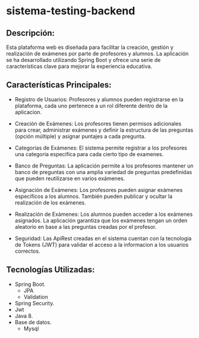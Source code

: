 # sistema-testing-backend

## Descripción:
Esta plataforma web es diseñada para facilitar la creación, gestión y realización de exámenes por parte de profesores y alumnos. La aplicación se ha desarrollado utilizando Spring Boot y ofrece una serie de características clave para mejorar la experiencia educativa.

## Características Principales:

* Registro de Usuarios:
Profesores y alumnos pueden registrarse en la plataforma, cada uno pertenece a un rol diferente dentro de la aplicacion.

* Creación de Exámenes:
Los profesores tienen permisos adicionales para crear, administrar exámenes y definir la estructura de las preguntas (opción múltiple) y asignar puntajes a cada pregunta.

* Categorias de Exámenes:
El sistema permite registrar a los profesores una categoria especifica para cada cierto tipo de examenes.

* Banco de Preguntas:
La aplicación permite a los profesores mantener un banco de preguntas con una amplia variedad de preguntas predefinidas que pueden reutilizarse en varios exámenes.

* Asignación de Exámenes:
Los profesores pueden asignar exámenes específicos a los alumnos. También pueden publicar y ocultar la realización de los exámenes.

* Realización de Exámenes:
Los alumnos pueden acceder a los exámenes asignados. La aplicación garantiza que los exámenes tengan un orden aleatorio en base a las preguntas creadas por el profesor.

* Seguridad:
Las ApiRest creadas en el sistema cuentan con la tecnologia de Tokens (JWT) para validar el acceso a la informacion a los usuarios correctos.

## Tecnologías Utilizadas:
* Spring Boot.
  * JPA
  * Validation
* Spring Security.
* Jwt
* Java 8.
* Base de datos.
  * Mysql
